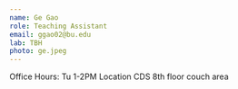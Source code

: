 ```yaml
---
name: Ge Gao
role: Teaching Assistant
email: ggao02@bu.edu
lab: TBH
photo: ge.jpeg
---
```


Office Hours: Tu 1-2PM Location CDS 8th floor couch area
